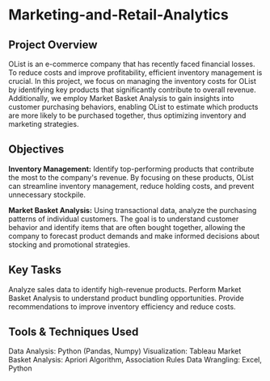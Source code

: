 # Marketing-and-Retail-Analytics
## Project Overview
OList is an e-commerce company that has recently faced financial losses. To reduce costs and improve profitability, efficient inventory management is crucial. In this project, we focus on managing the inventory costs for OList by identifying key products that significantly contribute to overall revenue. Additionally, we employ Market Basket Analysis to gain insights into customer purchasing behaviors, enabling OList to estimate which products are more likely to be purchased together, thus optimizing inventory and marketing strategies.

## Objectives
**Inventory Management:**
Identify top-performing products that contribute the most to the company's revenue. By focusing on these products, OList can streamline inventory management, reduce holding costs, and prevent unnecessary stockpile.

**Market Basket Analysis:**
Using transactional data, analyze the purchasing patterns of individual customers. The goal is to understand customer behavior and identify items that are often bought together, allowing the company to forecast product demands and make informed decisions about stocking and promotional strategies.
## Key Tasks
Analyze sales data to identify high-revenue products.
Perform Market Basket Analysis to understand product bundling opportunities.
Provide recommendations to improve inventory efficiency and reduce costs.
## Tools & Techniques Used
Data Analysis: Python (Pandas, Numpy)
Visualization: Tableau
Market Basket Analysis: Apriori Algorithm, Association Rules
Data Wrangling: Excel, Python
